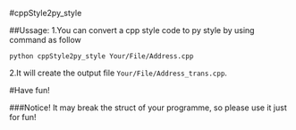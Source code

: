 #cppStyle2py_style

##Ussage:
1.You can convert a cpp style code to py style by using command as follow
```
python cppStyle2py_style Your/File/Address.cpp
```
2.It will create the output file  `Your/File/Address_trans.cpp`.

#Have fun!

###Notice! It may break the struct of your programme, so please use it just for fun!